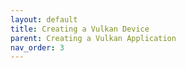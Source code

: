 ```yaml
---
layout: default
title: Creating a Vulkan Device
parent: Creating a Vulkan Application
nav_order: 3
---
```



